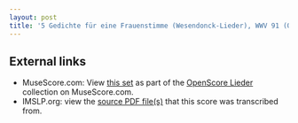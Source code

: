 ```yaml
---
layout: post
title: '5 Gedichte für eine Frauenstimme (Wesendonck-Lieder), WWV 91 (OpenScore Lieder Corpus)'
---
```


## External links

- MuseScore.com: View [this set] as part of the [OpenScore Lieder] collection on MuseScore.com.
- IMSLP.org: view the [source PDF file(s)][IMSLP] that this score was transcribed from.

[IMSLP]: https://imslp.org/wiki/Special:ReverseLookup/44645
[this set]: https://musescore.com/openscore-lieder-corpus/sets/5026081
[OpenScore Lieder]: https://musescore.com/openscore-lieder-corpus
